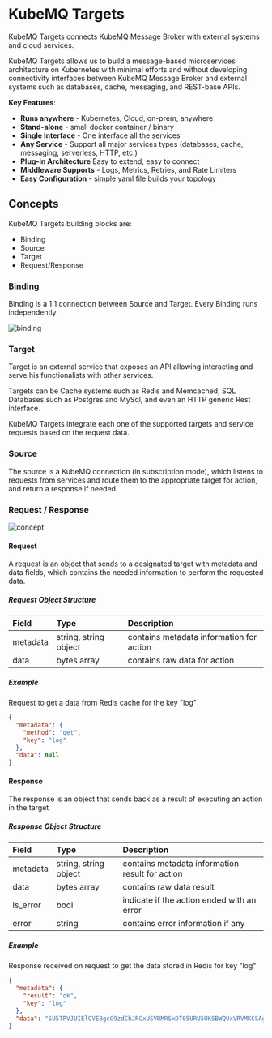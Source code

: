 # KubeMQ Targets

KubeMQ Targets connects KubeMQ Message Broker with external systems and cloud services.

KubeMQ Targets allows us to build a message-based microservices architecture on Kubernetes with minimal efforts and without developing connectivity interfaces between KubeMQ Message Broker and external systems such as databases, cache, messaging, and REST-base APIs.

**Key Features**:

- **Runs anywhere**  - Kubernetes, Cloud, on-prem, anywhere
- **Stand-alone** - small docker container / binary
- **Single Interface** - One interface all the services
- **Any Service** - Support all major services types (databases, cache, messaging, serverless, HTTP, etc.)
- **Plug-in Architecture** Easy to extend, easy to connect
- **Middleware Supports** - Logs, Metrics, Retries, and Rate Limiters
- **Easy Configuration** - simple yaml file builds your topology

## Concepts

KubeMQ Targets building blocks are:
 - Binding
 - Source
 - Target
 - Request/Response

### Binding

Binding is a 1:1 connection between Source and Target. Every Binding runs independently.

![binding](.github/assets/learn-kubemq-targets-binding.jpeg)

### Target

Target is an external service that exposes an API allowing interacting and serve his functionalists with other services.

Targets can be Cache systems such as Redis and Memcached, SQL Databases such as Postgres and MySql, and even an HTTP generic Rest interface.

KubeMQ Targets integrate each one of the supported targets and service requests based on the request data.


### Source

The source is a KubeMQ connection (in subscription mode), which listens to requests from services and route them to the appropriate target for action, and return a response if needed.


### Request / Response

![concept](.github/assets/learn-kubemq-targets-concept.jpeg)

#### Request

A request is an object that sends to a designated target with metadata and data fields, which contains the needed information to perform the requested data.

##### Request Object Structure

| Field    | Type                  | Description                              |
|:---------|:----------------------|:-----------------------------------------|
| metadata | string, string object | contains metadata information for action |
| data     | bytes array           | contains raw data for action             |


##### Example

Request to get a data from Redis cache for the key "log"
```json
{
  "metadata": {
    "method": "get",
    "key": "log"
  },
  "data": null
}
```
#### Response
The response is an object that sends back as a result of executing an action in the target


##### Response Object Structure

| Field    | Type                 | Description                                     |
|:---------|:---------------------|:------------------------------------------------|
| metadata | string, string object | contains metadata information result for action |
| data     | bytes array          | contains raw data result                        |
| is_error | bool                 | indicate if the action ended with an error      |
| error    | string               | contains error information if any               |


##### Example

Response received on request to get the data stored in Redis for key "log"
```json
{
  "metadata": {
    "result": "ok",
    "key": "log"
  },
  "data": "SU5TRVJUIElOVE8gcG9zdChJRCxUSVRMRSxDT05URU5UKSBWQUxVRVMKCSAgICAgICAgICAgICAgICAgICAgICA"
}
```
